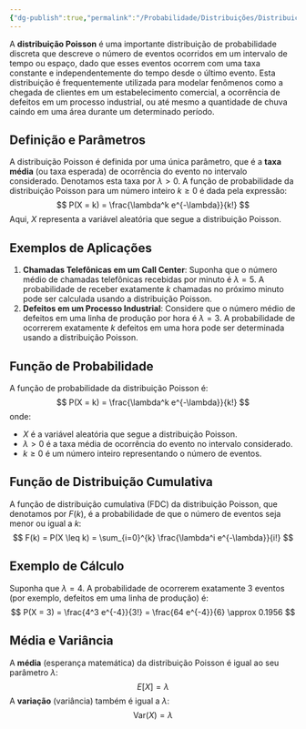 ```yaml
---
{"dg-publish":true,"permalink":"/Probabilidade/Distribuições/Distribuição Poisson/","dgPassFrontmatter":true,"created":"2025-05-20T13:30:13.850-03:00"}
---
```



A **distribuição Poisson** é uma importante distribuição de probabilidade discreta que descreve o número de eventos ocorridos em um intervalo de tempo ou espaço, dado que esses eventos ocorrem com uma taxa constante e independentemente do tempo desde o último evento. Esta distribuição é frequentemente utilizada para modelar fenômenos como a chegada de clientes em um estabelecimento comercial, a ocorrência de defeitos em um processo industrial, ou até mesmo a quantidade de chuva caindo em uma área durante um determinado período.

## Definição e Parâmetros

A distribuição Poisson é definida por uma única parâmetro, que é a **taxa média** (ou taxa esperada) de ocorrência do evento no intervalo considerado. Denotamos esta taxa por $\lambda > 0$. A função de probabilidade da distribuição Poisson para um número inteiro $k \geq 0$ é dada pela expressão:
$$
P(X = k) = \frac{\lambda^k e^{-\lambda}}{k!}
$$
Aqui, $X$ representa a variável aleatória que segue a distribuição Poisson.

## Exemplos de Aplicações

1. **Chamadas Telefônicas em um Call Center**: Suponha que o número médio de chamadas telefônicas recebidas por minuto é $\lambda = 5$. A probabilidade de receber exatamente $k$ chamadas no próximo minuto pode ser calculada usando a distribuição Poisson.
2. **Defeitos em um Processo Industrial**: Considere que o número médio de defeitos em uma linha de produção por hora é $\lambda = 3$. A probabilidade de ocorrerem exatamente $k$ defeitos em uma hora pode ser determinada usando a distribuição Poisson.

## Função de Probabilidade

A função de probabilidade da distribuição Poisson é:
$$
P(X = k) = \frac{\lambda^k e^{-\lambda}}{k!}
$$
onde:

- $X$ é a variável aleatória que segue a distribuição Poisson.
- $\lambda > 0$ é a taxa média de ocorrência do evento no intervalo considerado.
- $k \geq 0$ é um número inteiro representando o número de eventos.

## Função de Distribuição Cumulativa

A função de distribuição cumulativa (FDC) da distribuição Poisson, que denotamos por $F(k)$, é a probabilidade de que o número de eventos seja menor ou igual a $k$:
$$
F(k) = P(X \leq k) = \sum_{i=0}^{k} \frac{\lambda^i e^{-\lambda}}{i!}
$$
## Exemplo de Cálculo

Suponha que $\lambda = 4$. A probabilidade de ocorrerem exatamente $3$ eventos (por exemplo, defeitos em uma linha de produção) é:
$$
P(X = 3) = \frac{4^3 e^{-4}}{3!} = \frac{64 e^{-4}}{6} \approx 0.1956
$$
## Média e Variância

A **média** (esperança matemática) da distribuição Poisson é igual ao seu parâmetro $\lambda$:
$$
E[X] = \lambda
$$
A **variação** (variância) também é igual a $\lambda$:
$$
\text{Var}(X) = \lambda
$$